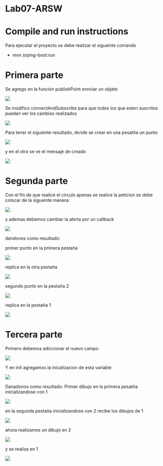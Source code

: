 # Lab07-ARSW

# Compile and run instructions

Para ejecutar el proyecto se debe realizar el sigueinte comando

* mvn srping-boot:run



# Primera parte 

Se agrego en la funcion publishPoint ennviar un objeto 

![](img/primeraparte1.png)

Se modifico connectAndSubscribe para que todos los que esten suscritos puedan ver los cambios realizados 

![](img/primeraparte2.png)

Para tener el sigueinte resultado, donde se crear en una pesatña un punto 

![](img/primeraparte3.png)

y en el otro se ve el mensaje de creado

![](img/primeraparte4.png)


# Segunda parte 

Con el fin de que realice el circulo apenas se realice la peticion se debe colocar de la sigueinte manera:

![](img/partedos1.png)

y ademas debemos cambiar la alerta por un callback 

![](img/partedos2.png)


dandonos como resultado:

primer punto en la primera pestaña  

![](img/partedos3.png)

replica en la otra pestaña

![](img/partedos4.png)

segundo punto en la pestaña 2

![](img/partedos5.png)

replica en la pestaña 1

![](img/partedos6.png)


# Tercera parte

Primero debemos adiccionar el nuevo campo

![](img/partetres0.png)

Y en init agregamos la inicalizacion de esta variable

![](img/partetres1.png)

Danadonos como resultado:
Primer dibujo en la primera pesatña inicializandose con 1

![](img/partetres2.png)

en la segunda pestaña inicializandose con 2 recibe los dibujos de 1

![](img/partetres3.png)

ahora realizamos un dibujo en 2 

![](img/partetres4.png)

y se realiza en 1

![](img/partetres5.png)


